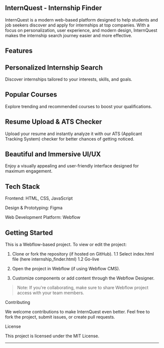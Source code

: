## InternQuest - Internship Finder

InternQuest is a modern web-based platform designed to help students and job seekers discover and apply for internships at top companies. With a focus on personalization, user experience, and modern design, InternQuest makes the internship search journey easier and more effective.

## Features

## Personalized Internship Search
Discover internships tailored to your interests, skills, and goals.

## Popular Courses
Explore trending and recommended courses to boost your qualifications.

## Resume Upload & ATS Checker
Upload your resume and instantly analyze it with our ATS (Applicant Tracking System) checker for better chances of getting noticed.

## Beautiful and Immersive UI/UX
Enjoy a visually appealing and user-friendly interface designed for maximum engagement.


## Tech Stack

Frontend: HTML, CSS, JavaScript

Design & Prototyping: Figma

Web Development Platform: Webflow


## Getting Started

This is a Webflow-based project. To view or edit the project:

1. Clone or fork the repository (if hosted on GitHub).
  1.1 Select index.html file (here internship_finder.html)
  1.2 Go-live


2. Open the project in Webflow (if using Webflow CMS).


3. Customize components or add content through the Webflow Designer.


> Note: If you're collaborating, make sure to share Webflow project access with your team members.


Contributing

We welcome contributions to make InternQuest even better. Feel free to fork the project, submit issues, or create pull requests.

License

This project is licensed under the MIT License.


---
